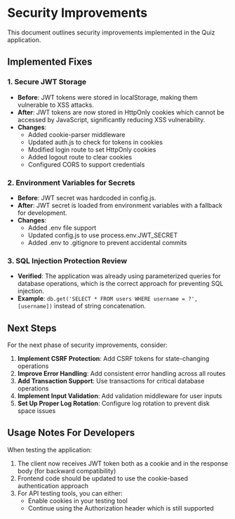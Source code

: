 # Security Improvements

This document outlines security improvements implemented in the Quiz application.

## Implemented Fixes

### 1. Secure JWT Storage

- **Before**: JWT tokens were stored in localStorage, making them vulnerable to XSS attacks.
- **After**: JWT tokens are now stored in HttpOnly cookies which cannot be accessed by JavaScript, significantly reducing XSS vulnerability.
- **Changes**:
  - Added cookie-parser middleware
  - Updated auth.js to check for tokens in cookies
  - Modified login route to set HttpOnly cookies
  - Added logout route to clear cookies
  - Configured CORS to support credentials

### 2. Environment Variables for Secrets

- **Before**: JWT secret was hardcoded in config.js.
- **After**: JWT secret is loaded from environment variables with a fallback for development.
- **Changes**:
  - Added .env file support
  - Updated config.js to use process.env.JWT_SECRET
  - Added .env to .gitignore to prevent accidental commits

### 3. SQL Injection Protection Review

- **Verified**: The application was already using parameterized queries for database operations, which is the correct approach for preventing SQL injection.
- **Example**: `db.get('SELECT * FROM users WHERE username = ?', [username])` instead of string concatenation.

## Next Steps

For the next phase of security improvements, consider:

1. **Implement CSRF Protection**: Add CSRF tokens for state-changing operations
2. **Improve Error Handling**: Add consistent error handling across all routes
3. **Add Transaction Support**: Use transactions for critical database operations
4. **Implement Input Validation**: Add validation middleware for user inputs
5. **Set Up Proper Log Rotation**: Configure log rotation to prevent disk space issues

## Usage Notes For Developers

When testing the application:

1. The client now receives JWT token both as a cookie and in the response body (for backward compatibility)
2. Frontend code should be updated to use the cookie-based authentication approach
3. For API testing tools, you can either:
   - Enable cookies in your testing tool
   - Continue using the Authorization header which is still supported